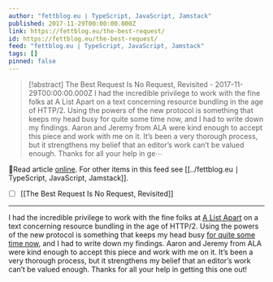 ```yaml
---
author: "fettblog․eu ∣ TypeScript, JavaScript, Jamstack"
published: 2017-11-29T00:00:00.000Z
link: https://fettblog.eu/the-best-request/
id: https://fettblog.eu/the-best-request/
feed: "fettblog․eu ∣ TypeScript, JavaScript, Jamstack"
tags: []
pinned: false
---
```

> [!abstract] The Best Request Is No Request, Revisited - 2017-11-29T00:00:00.000Z
> I had the incredible privilege to work with the fine folks at A List Apart on a text concerning resource bundling in the age of HTTP/2. Using the powers of the new protocol is something that keeps my head busy for quite some time now, and I had to write down my findings. Aaron and Jeremy from ALA were kind enough to accept this piece and work with me on it. It’s been a very thorough process, but it strengthens my belief that an editor’s work can’t be valued enough. Thanks for all your help in ge⋯

🔗Read article [online](https://fettblog.eu/the-best-request/). For other items in this feed see [[../fettblog․eu ∣ TypeScript, JavaScript, Jamstack]].

- [ ] [[The Best Request Is No Request, Revisited]]
- - -
I had the incredible privilege to work with the fine folks at [A List Apart](https://www.alistapart.com) on a text concerning resource bundling in the age of HTTP/2. Using the powers of the new protocol is something that keeps my head busy [for quite some time now](https://www.youtube.com/watch?v=98z0XjYWX0o), and I had to write down my findings. Aaron and Jeremy from ALA were kind enough to accept this piece and work with me on it. It’s been a very thorough process, but it strengthens my belief that an editor’s work can’t be valued enough. Thanks for all your help in getting this one out!
